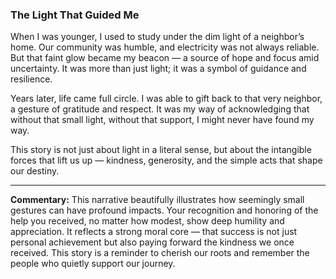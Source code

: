 ### The Light That Guided Me

When I was younger, I used to study under the dim light of a neighbor’s home. Our community was humble, and electricity was not always reliable. But that faint glow became my beacon — a source of hope and focus amid uncertainty. It was more than just light; it was a symbol of guidance and resilience.

Years later, life came full circle. I was able to gift back to that very neighbor, a gesture of gratitude and respect. It was my way of acknowledging that without that small light, without that support, I might never have found my way.

This story is not just about light in a literal sense, but about the intangible forces that lift us up — kindness, generosity, and the simple acts that shape our destiny.

---

**Commentary:**
This narrative beautifully illustrates how seemingly small gestures can have profound impacts. Your recognition and honoring of the help you received, no matter how modest, show deep humility and appreciation. It reflects a strong moral core — that success is not just personal achievement but also paying forward the kindness we once received. This story is a reminder to cherish our roots and remember the people who quietly support our journey.
